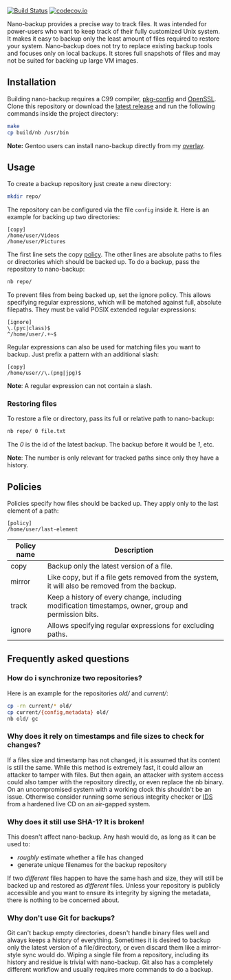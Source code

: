[![Build Status](https://travis-ci.org/AlxHnr/nano-backup.svg?branch=master)](https://travis-ci.org/AlxHnr/nano-backup)
[![codecov.io](https://codecov.io/github/AlxHnr/nano-backup/coverage.svg?branch=master)](https://codecov.io/github/AlxHnr/nano-backup?branch=master)

Nano-backup provides a precise way to track files. It was intended for
power-users who want to keep track of their fully customized Unix system.
It makes it easy to backup only the least amount of files required to
restore your system. Nano-backup does not try to replace existing backup
tools and focuses only on local backups. It stores full snapshots of files
and may not be suited for backing up large VM images.

## Installation

Building nano-backup requires a C99 compiler,
[pkg-config](http://www.freedesktop.org/wiki/Software/pkg-config/) and
[OpenSSL](https://www.openssl.org/). Clone this repository or download the
[latest release](https://github.com/AlxHnr/nano-backup/releases) and run
the following commands inside the project directory:

```sh
make
cp build/nb /usr/bin
```

**Note:** Gentoo users can install nano-backup directly from my
[overlay](https://github.com/AlxHnr/gentoo-overlay).

## Usage

To create a backup repository just create a new directory:

```sh
mkdir repo/
```

The repository can be configured via the file `config` inside it. Here is
an example for backing up two directories:

```
[copy]
/home/user/Videos
/home/user/Pictures
```

The first line sets the copy [policy](#policies). The other lines are
absolute paths to files or directories which should be backed up. To do a
backup, pass the repository to nano-backup:

```sh
nb repo/
```

To prevent files from being backed up, set the ignore policy. This allows
specifying regular expressions, which will be matched against full,
absolute filepaths. They must be valid POSIX extended regular expressions:

```
[ignore]
\.(pyc|class)$
^/home/user/.+~$
```

Regular expressions can also be used for matching files you want to backup.
Just prefix a pattern with an additional slash:

```
[copy]
/home/user//\.(png|jpg)$
```

**Note**: A regular expression can not contain a slash.

### Restoring files

To restore a file or directory, pass its full or relative path to
nano-backup:

```sh
nb repo/ 0 file.txt
```

The _0_ is the id of the latest backup. The backup before it would be _1_,
etc.

**Note**: The number is only relevant for tracked paths since only they
have a history.

## Policies

Policies specify how files should be backed up. They apply only to the last
element of a path:

```
[policy]
/home/user/last-element
```

Policy name | Description
------------|-------------
copy        | Backup only the latest version of a file.
mirror      | Like copy, but if a file gets removed from the system, it will also be removed from the backup.
track       | Keep a history of every change, including modification timestamps, owner, group and permission bits.
ignore      | Allows specifying regular expressions for excluding paths.

## Frequently asked questions

### How do i synchronize two repositories?

Here is an example for the repositories _old/_ and _current/_:

```sh
cp -rn current/* old/
cp current/{config,metadata} old/
nb old/ gc
```

### Why does it rely on timestamps and file sizes to check for changes?

If a files size and timestamp has not changed, it is assumed that its
content is still the same. While this method is extremely fast, it could
allow an attacker to tamper with files. But then again, an attacker with
system access could also tamper with the repository directly, or even
replace the nb binary. On an uncompromised system with a working clock this
shouldn't be an issue. Otherwise consider running some serious integrity
checker or [IDS](https://en.wikipedia.org/wiki/Intrusion_detection_system)
from a hardened live CD on an air-gapped system.

### Why does it still use SHA-1? It is broken!

This doesn't affect nano-backup. Any hash would do, as long as it can be
used to:

* _roughly_ estimate whether a file has changed
* generate unique filenames for the backup repository

If two _different_ files happen to have the same hash and size, they will
still be backed up and restored as _different_ files. Unless your
repository is publicly accessible and you want to ensure its integrity by
signing the metadata, there is nothing to be concerned about.

### Why don't use Git for backups?

Git can't backup empty directories, doesn't handle binary files well and
always keeps a history of everything. Sometimes it is desired to backup
only the latest version of a file/directory, or even discard them like a
mirror-style sync would do. Wiping a single file from a repository,
including its history and residue is trivial with nano-backup. Git also has
a completely different workflow and usually requires more commands to do a
backup.
